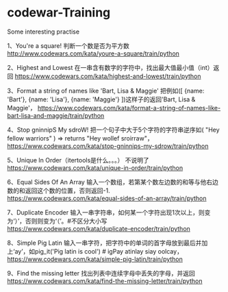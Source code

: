 # codewar-Training
Some interesting practise

1、You're a square!
判断一个数是否为平方数
http://www.codewars.com/kata/youre-a-square/train/python

2、Highest and Lowest
在一串含有数字的字符中，找出最大值最小值（int）返回
https://www.codewars.com/kata/highest-and-lowest/train/python

3、Format a string of names like 'Bart, Lisa & Maggie'
把例如([ {name: 'Bart'}, {name: 'Lisa'}, {name: 'Maggie'} ])这样子的返回'Bart, Lisa & Maggie'，
https://www.codewars.com/kata/format-a-string-of-names-like-bart-lisa-and-maggie/train/python

4、Stop gninnipS My sdroW!
把一个句子中大于5个字符的字符串逆序如( "Hey fellow warriors" ) => returns "Hey wollef sroirraw"，
https://www.codewars.com/kata/stop-gninnips-my-sdrow/train/python

5、Unique In Order（itertools是什么。。。）
不说明了
https://www.codewars.com/kata/unique-in-order/train/python

6、Equal Sides Of An Array
输入一个数组，若第某个数左边数的和等与他右边数的和返回这个数的位置，否则返回-1.
https://www.codewars.com/kata/equal-sides-of-an-array/train/python

7、Duplicate Encoder
输入一串字符串，如何某一个字符出现1次以上，则变为‘）’，否则则变为‘（’。#不区分大小写
https://www.codewars.com/kata/duplicate-encoder/train/python

8、Simple Pig Latin
输入一串字符，把字符中的单词的首字母放到最后并加上‘ay’，如pig_it('Pig latin is cool') # igPay atinlay siay oolcay，
https://www.codewars.com/kata/simple-pig-latin/train/python

9、Find the missing letter
找出列表中连续字母中丢失的字母，并返回
https://www.codewars.com/kata/find-the-missing-letter/train/python
